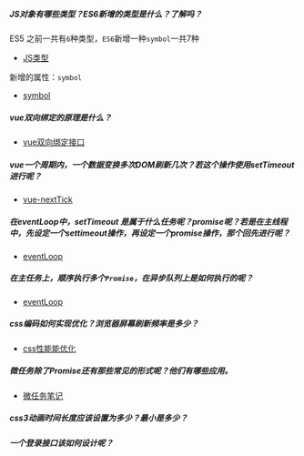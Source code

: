 ##### JS对象有哪些类型？ES6新增的类型是什么？了解吗？
ES5 之前一共有`6`种类型，`ES6`新增一种`symbol`一共7种
* [JS类型](https://www.cnblogs.com/HXW-from-DJTU/p/5933023.html)

新增的属性：`symbol` 
* [symbol](../ES6/symbol.md)
##### vue双向绑定的原理是什么？
* [vue双向绑定接口](../vue/Vue_twoway_binding.md)

##### vue一个周期内，一个数据变换多次DOM刷新几次？若这个操作使用setTimeout进行呢？
* [vue-nextTick](/vue/nextTick.md)

##### 在eventLoop中，setTimeout 是属于什么任务呢？promise呢？若是在主线程中，先设定一个settimeout操作，再设定一个promise操作，那个回先进行呢？
* [eventLoop](/JS/eventLoop.md)

##### 在主任务上，顺序执行多个`Promise`，在异步队列上是如何执行的呢？
* [eventLoop](/JS/eventLoop.md)
##### css编码如何实现优化？浏览器屏幕刷新频率是多少？
* [css性能能优化](/css/css_optimize.md)

##### 微任务除了Promise还有那些常见的形式呢？他们有哪些应用。
* [微任务笔记](/JS/microTask.md)

##### css3动画时间长度应该设置为多少？最小是多少？


##### 一个登录接口该如何设计呢？


